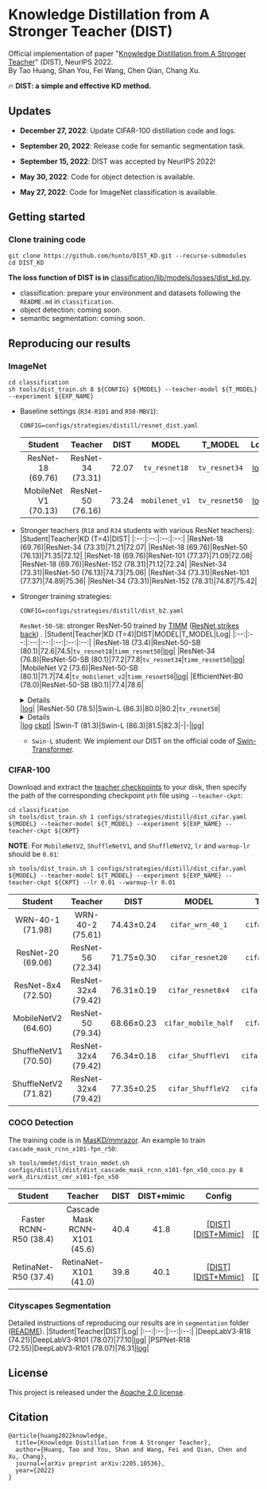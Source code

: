 # Knowledge Distillation from A Stronger Teacher (DIST)  
Official implementation of paper "[Knowledge Distillation from A Stronger Teacher](https://arxiv.org/abs/2205.10536)" (DIST), NeurIPS 2022.  
By Tao Huang, Shan You, Fei Wang, Chen Qian, Chang Xu.

:fire: **DIST: a simple and effective KD method.**

## Updates  

* **December 27, 2022**: Update CIFAR-100 distillation code and logs.

* **September 20, 2022**: Release code for semantic segmentation task.

* **September 15, 2022**: DIST was accepted by NeurIPS 2022!

* **May 30, 2022**: Code for object detection is available.

* **May 27, 2022**: Code for ImageNet classification is available.  

## Getting started  
### Clone training code  
```shell
git clone https://github.com/hunto/DIST_KD.git --recurse-submodules
cd DIST_KD
```

**The loss function of DIST is in** [classification/lib/models/losses/dist_kd.py](https://github.com/hunto/image_classification_sota/blob/main/lib/models/losses/dist_kd.py).

* classification: prepare your environment and datasets following the `README.md` in `classification`.  
* object detection: coming soon.
* semantic segmentation: coming soon.

## Reproducing our results  
### ImageNet

```
cd classification
sh tools/dist_train.sh 8 ${CONFIG} ${MODEL} --teacher-model ${T_MODEL} --experiment ${EXP_NAME}
```

* Baseline settings (`R34-R101` and `R50-MBV1`):  
    ```
    CONFIG=configs/strategies/distill/resnet_dist.yaml
    ```
    |Student|Teacher|DIST|MODEL|T_MODEL|Log|Ckpt|
    |:--:|:--:|:--:|:--:|:--:|:--:|:--:|
    |ResNet-18 (69.76)|ResNet-34 (73.31)|72.07|`tv_resnet18`|`tv_resnet34`|[log](https://github.com/hunto/DIST_KD/releases/download/v0.0.1/baseline_Res34-Res18.txt)|[ckpt](https://drive.google.com/file/d/1_nzcAwxZApLU496iypsdeNhXYzPA4ZF4/view?usp=sharing)|
    |MobileNet V1 (70.13)|ResNet-50 (76.16)|73.24|`mobilenet_v1`|`tv_resnet50`|[log](https://github.com/hunto/DIST_KD/releases/download/v0.0.1/baseline_Res50-MBV1.txt)|[ckpt](https://drive.google.com/file/d/1uSzFbcY6uudQgfDBxHataBPO1xX8J_yW/view?usp=sharing)|


* Stronger teachers (`R18` and `R34` students with various ResNet teachers):  
    |Student|Teacher|KD (T=4)|DIST|
    |:--:|:--:|:--:|:--:|
    |ResNet-18 (69.76)|ResNet-34 (73.31)|71.21|72.07|
    |ResNet-18 (69.76)|ResNet-50 (76.13)|71.35|72.12|
    |ResNet-18 (69.76)|ResNet-101 (77.37)|71.09|72.08|
    |ResNet-18 (69.76)|ResNet-152 (78.31)|71.12|72.24|
    |ResNet-34 (73.31)|ResNet-50 (76.13)|74.73|75.06|
    |ResNet-34 (73.31)|ResNet-101 (77.37)|74.89|75.36|
    |ResNet-34 (73.31)|ResNet-152 (78.31)|74.87|75.42|
    
* Stronger training strategies:  
    ```
    CONFIG=configs/strategies/distill/dist_b2.yaml
    ```
    `ResNet-50-SB`: stronger ResNet-50 trained by [TIMM](https://github.com/rwightman/pytorch-image-models) ([ResNet strikes back](https://arxiv.org/abs/2110.00476)) .
    |Student|Teacher|KD (T=4)|DIST|MODEL|T_MODEL|Log|
    |:--:|:--:|:--:|:--:|:--:|:--:|:--:|
    |ResNet-18 (73.4)|ResNet-50-SB (80.1)|72.6|74.5|`tv_resnet18`|`timm_resnet50`|[log](https://github.com/hunto/DIST_KD/releases/download/v0.0.1/stronger_Res50SB-Res18.txt)|
    |ResNet-34 (76.8)|ResNet-50-SB (80.1)|77.2|77.8|`tv_resnet34`|`timm_resnet50`|[log](https://github.com/hunto/DIST_KD/releases/download/v0.0.1/stronger_Res50SB-Res34.txt)|
    |MobileNet V2 (73.6)|ResNet-50-SB (80.1)|71.7|74.4|`tv_mobilenet_v2`|`timm_resnet50`|[log](https://github.com/hunto/DIST_KD/releases/download/v0.0.1/stronger_Res50SB-MBV2.txt)|
    |EfficientNet-B0 (78.0)|ResNet-50-SB (80.1)|77.4|78.6|<details>`timm_tf_efficientnet_b0`|`timm_resnet50`</details>|[log](https://github.com/hunto/DIST_KD/releases/download/v0.0.1/stronger_Res50SB-EfficientNetB0.txt)|
    |ResNet-50 (78.5)|Swin-L (86.3)|80.0|80.2|`tv_resnet50`|<details>`timm_swin_large_patch4_window7_224`</details>|[log](https://github.com/hunto/DIST_KD/releases/download/v0.0.1/stronger_SwinL-Res50.txt) [ckpt](https://drive.google.com/file/d/1iZFP53i4Yw7lqvfV707aTBddN_waEU1r/view?usp=sharing)|
    |Swin-T (81.3)|Swin-L (86.3)|81.5|82.3|-|-|[log](https://github.com/hunto/DIST_KD/releases/download/v0.0.1/stronger_SwinL-SwinT.txt)|

    * `Swin-L` student:
    We implement our DIST on the official code of [Swin-Transformer](https://github.com/microsoft/Swin-Transformer).


### CIFAR-100

Download and extract the [teacher checkpoints](https://github.com/hunto/DIST_KD/releases/download/v0.0.2/cifar_ckpts.zip) to your disk, then specify the path of the corresponding checkpoint `pth` file using `--teacher-ckpt`:

```
cd classification
sh tools/dist_train.sh 1 configs/strategies/distill/dist_cifar.yaml ${MODEL} --teacher-model ${T_MODEL} --experiment ${EXP_NAME} --teacher-ckpt ${CKPT}
```

**NOTE**: For `MobileNetV2`, `ShuffleNetV1`, and `ShuffleNetV2`, `lr` and `warmup-lr` should be `0.01`:
```
sh tools/dist_train.sh 1 configs/strategies/distill/dist_cifar.yaml ${MODEL} --teacher-model ${T_MODEL} --experiment ${EXP_NAME} --teacher-ckpt ${CKPT} --lr 0.01 --warmup-lr 0.01
```

|Student|Teacher|DIST|MODEL|T_MODEL|Log|
|:--:|:--:|:--:|:--:|:--:|:--:|
|WRN-40-1 (71.98)|WRN-40-2 (75.61)|74.43±0.24|`cifar_wrn_40_1`|`cifar_wrn_40_2`|[log](https://github.com/hunto/DIST_KD/releases/download/v0.0.2/log_cifar100_wrn_40_1-wrn_40_2.zip)|
|ResNet-20 (69.06)|ResNet-56 (72.34)|71.75±0.30|`cifar_resnet20`|`cifar_resnet56`|[log](https://github.com/hunto/DIST_KD/releases/download/v0.0.2/log_cifar100_res56-res20.zip)|
|ResNet-8x4 (72.50)|ResNet-32x4 (79.42)|76.31±0.19|`cifar_resnet8x4`|`cifar_resnet32x4`|[log](https://github.com/hunto/DIST_KD/releases/download/v0.0.2/log_cifar100_res32x4-res8x4.zip)|
|MobileNetV2 (64.60)|ResNet-50 (79.34)|68.66±0.23|`cifar_mobile_half`|`cifar_ResNet50`|[log](https://github.com/hunto/DIST_KD/releases/download/v0.0.2/log_cifar100_res50-mbv2.zip)|
|ShuffleNetV1 (70.50)|ResNet-32x4 (79.42)|76.34±0.18|`cifar_ShuffleV1`|`cifar_resnet32x4`|[log](https://github.com/hunto/DIST_KD/releases/download/v0.0.2/log_cifar100_res32x4-shufflev1.zip)|
|ShuffleNetV2 (71.82)|ResNet-32x4 (79.42)|77.35±0.25|`cifar_ShuffleV2`|`cifar_resnet32x4`|[log](https://github.com/hunto/DIST_KD/releases/download/v0.0.2/log_cifar100_res32x4-shufflev2.zip)|



### COCO Detection  

The training code is in [MasKD/mmrazor](https://github.com/hunto/MasKD/tree/main/mmrazor). An example to train `cascade_mask_rcnn_x101-fpn_r50`:  
```shell
sh tools/mmdet/dist_train_mmdet.sh configs/distill/dist/dist_cascade_mask_rcnn_x101-fpn_x50_coco.py 8 work_dirs/dist_cmr_x101-fpn_x50
```

|Student|Teacher|DIST|DIST+mimic|Config|Log|
|:--:|:--:|:--:|:--:|:--:|:--:|
|Faster RCNN-R50 (38.4)|Cascade Mask RCNN-X101 (45.6)|40.4|41.8|[[DIST]](https://github.com/hunto/MasKD/blob/main/mmrazor/configs/distill/dist/dist_cascade_mask_rcnn_x101-fpn_x50_coco.py) [[DIST+Mimic]](https://github.com/hunto/MasKD/blob/main/mmrazor/configs/distill/dist/dist+mimic_cascade_mask_rcnn_x101-fpn_x50_coco.py)|[[DIST]](https://github.com/hunto/DIST_KD/releases/download/v0.0.1/det_DIST_fpn-r50_cascade-rcnn-x101.txt) [[DIST+Mimic]](https://github.com/hunto/DIST_KD/releases/download/v0.0.1/det_DIST+mimic_fpn-r50_cascade-rcnn-x101.txt)|
|RetinaNet-R50 (37.4)|RetinaNet-X101 (41.0)|39.8|40.1|[[DIST]](https://github.com/hunto/MasKD/blob/main/mmrazor/configs/distill/dist/dist_retinanet_x101-retinanet-r50_coco.py) [[DIST+Mimic]](https://github.com/hunto/MasKD/blob/main/mmrazor/configs/distill/dist/dist%2Bmimic_retinanet_x101-retinanet-r50_coco.py)|[[DIST]](https://github.com/hunto/DIST_KD/releases/download/v0.0.1/det_DIST_retinanet-r50_retinanet-x101.txt) [[DIST+Mimic]](https://github.com/hunto/DIST_KD/releases/download/v0.0.1/det_DIST+mimic_retinanet-r50_retinanet-x101.txt)|


### Cityscapes Segmentation  
Detailed instructions of reproducing our results are in `segmentation` folder ([README](./segmentation/README.md)).
|Student|Teacher|DIST|Log|
|:--:|:--:|:--:|:--:|
|DeepLabV3-R18 (74.21)|DeepLabV3-R101 (78.07)|77.10|[log](https://github.com/hunto/DIST_KD/releases/download/v0.0.1/seg_DIST_deeplabv3_resnet101_resnet18_log.txt)|
|PSPNet-R18 (72.55)|DeepLabV3-R101 (78.07)|76.31|[log](https://github.com/hunto/DIST_KD/releases/download/v0.0.1/seg_DIST_psp_resnet101_resnet18_log.txt)|


## License  
This project is released under the [Apache 2.0 license](LICENSE).

## Citation  
```
@article{huang2022knowledge,
  title={Knowledge Distillation from A Stronger Teacher},
  author={Huang, Tao and You, Shan and Wang, Fei and Qian, Chen and Xu, Chang},
  journal={arXiv preprint arXiv:2205.10536},
  year={2022}
}
```
